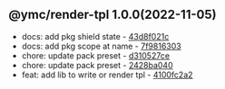 <a name="1.0.0">

## @ymc/render-tpl 1.0.0(2022-11-05)</a> 
- docs: add pkg shield state - [43d8f021c](https://github.com/ymc-github/js-idea/commit/f43d8f021c6cd68e134f990bbb2ab99d3daa6e7b "docs(core): add pkg shield state&#10;&#10;update lin,tes state in readme.md&#10;update banner in dist&#10;&#10;generated by ymc@robot")
- docs: add pkg scope at name - [7f9816303](https://github.com/ymc-github/js-idea/commit/17f9816303affed7df6cf9d56cf31f4ee2c7cbd5 "docs(core): add pkg scope at name&#10;&#10;export setClassConstructor and alias&#10;export setClassMethod and alias&#10;export mixClass and alias&#10;export setClassMethodAlias&#10;&#10;generated by ymc@robot")
- chore: update pack preset - [d310527ce](https://github.com/ymc-github/js-idea/commit/4d310527cea005b2e8ee3c7c5ab181c19480fc68 "chore(core): update pack preset&#10;&#10;export class and instance&#10;public method init,call&#10;&#10;generated by ymc@robot")
- chore: update pack preset - [2428ba040](https://github.com/ymc-github/js-idea/commit/42428ba040748af719f13125ebf77b8ff97ff3cc "chore(core): update pack preset&#10;&#10;export renderTpl&#10;export writeTpl&#10;&#10;generated by ymc@robot")
- feat: add lib to write or render tpl - [4100fc2a2](https://github.com/ymc-github/js-idea/commit/34100fc2a27e1d9d1ea610fa2cf7c0193ac4f9da "feat(core): add lib to write or render tpl&#10;&#10;")
